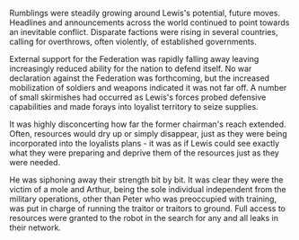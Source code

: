 Rumblings were steadily growing around Lewis's potential, future moves. Headlines and announcements across the world continued to point towards an inevitable conflict. Disparate factions were rising in several countries, calling for overthrows, often violently, of established governments.

External support for the Federation was rapidly falling away leaving increasingly reduced ability for the nation to defend itself. No war declaration against the Federation was forthcoming, but the increased mobilization of soldiers and weapons indicated it was not far off. A number of small skirmishes had occurred as Lewis's forces probed defensive capabilities and made forays into loyalist territory to seize supplies.

It was highly disconcerting how far the former chairman's reach extended. Often, resources would dry up or simply disappear, just as they were being incorporated into the loyalists plans - it was as if Lewis could see exactly what they were preparing and deprive them of the resources just as they were needed.

He was siphoning away their strength bit by bit. It was clear they were the victim of a mole and Arthur, being the sole individual independent from the military operations, other than Peter who was preoccupied with training, was put in charge of running the traitor or traitors to ground. Full access to resources were granted to the robot in the search for any and all leaks in their network.

